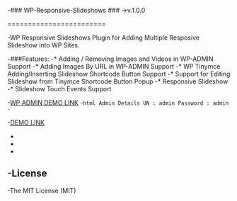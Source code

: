 -### WP-Responsive-Slideshows ###
->v.1.0.0

========================

-WP Responsive Slideshows Plugin for Adding Multiple Resposive Slideshow into WP Sites.

-###Features:
-* Adding / Removing Images and Videos in WP-ADMIN Support
-* Adding Images By URL in WP-ADMIN Support
-* WP Tinymce Adding/Inserting Slideshow Shortcode Button Support
-* Support for Editing Slideshow from Tinymce Shortcode Button Popup
-* Responsive Slideshow
-* Slideshow Touch Events Support

-[WP ADMIN DEMO LINK](http://sagarprince.esy.es/wpress/wp-admin/edit.php?post_type=wrs_slideshow)
-```html
Admin Details
UN : admin
Password : admin
-```

-[DEMO LINK](http://sagarprince.esy.es/wpress/demo-slideshows/)

-
-
-
-License
-------------
-The MIT License (MIT)

